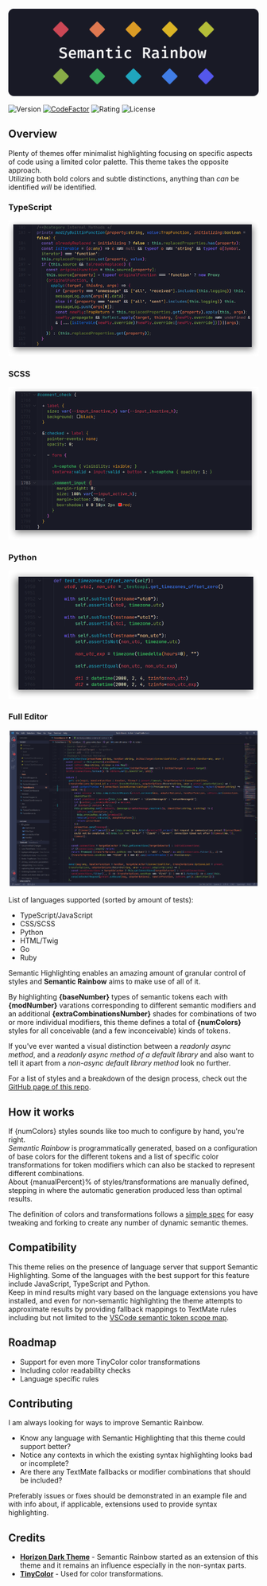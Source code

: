 ![Banner](../assets/SR_Banner.png)

![Version](https://img.shields.io/visual-studio-marketplace/v/thertzlor.semantic-rainbow)
[![CodeFactor](https://www.codefactor.io/repository/github/thertzlor/semantic-rainbow/badge)](https://www.codefactor.io/repository/github/thertzlor/semantic-rainbow)
![Rating](https://img.shields.io/visual-studio-marketplace/stars/thertzlor.semantic-rainbow)
![License](https://img.shields.io/github/license/thertzlor/semantic-rainbow)
## Overview
Plenty of themes offer minimalist highlighting focusing on specific aspects of code using a limited color palette. This theme takes the opposite approach.  
Utilizing both bold colors and subtle distinctions, anything than *can* be identified *will* be identified.  

### **TypeScript**
![TypeScript Highlighted](../assets/SR_ts_small.png)
### **SCSS**
![TypeScript Highlighted](../assets/SR_cs_small.png)
### **Python**
![TypeScript Highlighted](../assets/SR_py_small.png)
### **Full Editor**
![Example Full](../assets/SR_Example.png)

List of languages supported (sorted by amount of tests):
- TypeScript/JavaScript
- CSS/SCSS
- Python
- HTML/Twig
- Go
- Ruby

Semantic Highlighting enables an amazing amount of granular control of styles and **Semantic Rainbow** aims to make use of all of it.

By highlighting **{baseNumber}** types of semantic tokens each with **{modNumber}** varations corresponding to different semantic modifiers and an additional **{extraCombinationsNumber}** shades for combinations of two or more individual modifiers, this theme defines a total of **{numColors}** styles for all conceivable (and a few inconceivable) kinds of tokens.

If you've ever wanted a visual distinction between a *readonly async method*, and a *readonly async method of a default library* and also want to tell it apart from a *non-async default library method* look no further.

For a list of styles and a breakdown of the design process, check out the [GitHub page of this repo](https://thertzlor.github.io/semantic-rainbow/).

## How it works
If {numColors} styles sounds like too much to configure by hand, you're right.  
*Semantic Rainbow* is programmatically generated, based on a configuration of base colors for the different tokens and a list of specific color transformations for token modifiers which can also be stacked to represent different combinations.  
About {manualPercent}% of styles/transformations are manually defined, stepping in where the automatic generation produced less than optimal results.

The definition of colors and transformations follows a [simple spec](https://github.com/Thertzlor/semantic-rainbow/tree/main/generator#user-content-working-with-the-semantic-theme-generator) for easy tweaking and forking to create any number of dynamic semantic themes.

## Compatibility
This theme relies on the presence of language server that support Semantic Highlighting. Some of the languages with the best support for this feature include JavaScript, TypeScript and Python.  
Keep in mind results might vary based on the language extensions you have installed, and even for non-semantic highlighting the theme attempts to approximate results by providing fallback mappings to TextMate rules including but not limited to the [VSCode semantic token scope map](https://code.visualstudio.com/api/language-extensions/semantic-highlight-guide#semantic-token-scope-map).

## Roadmap
* Support for even more TinyColor color transformations
* Including color readability checks
* Language specific rules

## Contributing
I am always looking for ways to improve Semantic Rainbow.

* Know any language with Semantic Highlighting that this theme could support better?
* Notice any contexts in which the existing syntax highlighting looks bad or incomplete?
* Are there any TextMate fallbacks or modifier combinations that should be included?

Preferably issues or fixes should be demonstrated in an example file and with info about, if applicable, extensions used to provide syntax highlighting.

## Credits
* [**Horizon Dark Theme**](https://horizontheme.netlify.app/) - Semantic Rainbow started as an extension of this theme and it remains an influence especially in the non-syntax parts. 
* [**TinyColor**](https://github.com/bgrins/TinyColor) -  Used for color transformations.
